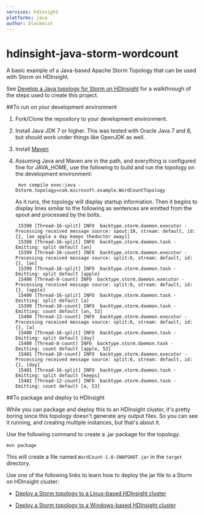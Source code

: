 ```yaml
---
services: hdinsight
platforms: java
author: blackmist
---
```


# hdinsight-java-storm-wordcount
A basic example of a Java-based Apache Storm Topology that can be used with Storm on HDInsight.

See [Develop a Java topology for Storm on HDInsight](https://azure.microsoft.com/en-us/documentation/articles/hdinsight-storm-develop-java-topology) for a walkthrough of the steps used to create this project.

##To run on your development environment

1. Fork/Clone the repository to your development environment.

2. Install Java JDK 7 or higher. This was tested with Oracle Java 7 and 8, but should work under things like OpenJDK as well.

3. Install [Maven](http://maven.apache.org/)

4. Assuming Java and Maven are in the path, and everything is configured fine for JAVA_HOME, use the following to build and run the topology on the development environment:

        mvn compile exec:java -Dstorm.topology=com.microsoft.example.WordCountTopology

	As it runs, the topology will display startup information. Then it begins to display lines similar to the following as sentences are emitted from the spout and processed by the bolts.

		15398 [Thread-16-split] INFO  backtype.storm.daemon.executor - Processing received message source: spout:10, stream: default, id: {}, [an apple a day keeps thedoctor away]]
		15398 [Thread-16-split] INFO  backtype.storm.daemon.task - Emitting: split default [an]
		15399 [Thread-10-count] INFO  backtype.storm.daemon.executor - Processing received message source: split:6, stream: default, id: {}, [an]
		15399 [Thread-16-split] INFO  backtype.storm.daemon.task - Emitting: split default [apple]
		15400 [Thread-8-count] INFO  backtype.storm.daemon.executor - Processing received message source: split:6, stream: default, id: {}, [apple]
		15400 [Thread-16-split] INFO  backtype.storm.daemon.task - Emitting: split default [a]
		15399 [Thread-10-count] INFO  backtype.storm.daemon.task - Emitting: count default [an, 53]
		15400 [Thread-12-count] INFO  backtype.storm.daemon.executor - Processing received message source: split:6, stream: default, id: {}, [a]
		15400 [Thread-16-split] INFO  backtype.storm.daemon.task - Emitting: split default [day]
		15400 [Thread-8-count] INFO  backtype.storm.daemon.task - Emitting: count default [apple, 53]
		15401 [Thread-10-count] INFO  backtype.storm.daemon.executor - Processing received message source: split:6, stream: default, id: {}, [day]
		15401 [Thread-16-split] INFO  backtype.storm.daemon.task - Emitting: split default [keeps]
		15401 [Thread-12-count] INFO  backtype.storm.daemon.task - Emitting: count default [a, 53]

##To package and deploy to HDInsight

While you can package and deploy this to an HDInsight cluster, it's pretty boring since this topology doesn't generate any output files. So you can see it running, and creating multiple instances, but that's about it.

Use the following command to create a .jar package for the topology.

	mvn package

This will create a file named `WordCount-1.0-SNAPSHOT.jar` in the `target` directory.
	
Use one of the following links to learn how to deploy the jar file to a Storm on HDInsight cluster:

* [Deploy a Storm topology to a Linux-based HDInsight cluster](https://azure.microsoft.com/en-us/documentation/articles/hdinsight-storm-deploy-monitor-topology-linux/)

* [Deploy a Storm topology to a Windows-based HDInsight cluster](https://azure.microsoft.com/en-us/documentation/articles/hdinsight-storm-deploy-monitor-topology/)
